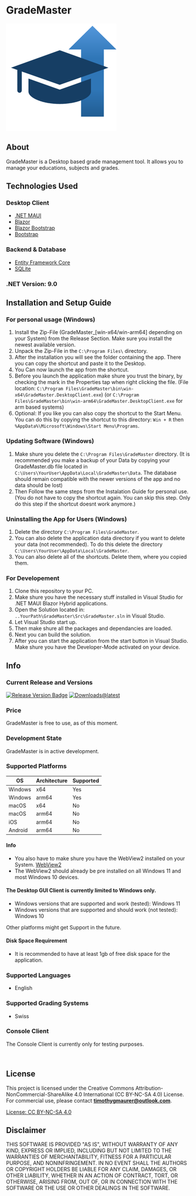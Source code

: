 # GradeMaster
![GradeMaster Logo](Images/logo.png)


## About
GradeMaster is a Desktop based grade management tool. It allows you to manage your educations, subjects and grades.


## Technologies Used

### Desktop Client
- [.NET MAUI](https://dotnet.microsoft.com/en-us/apps/maui)
- [Blazor](https://dotnet.microsoft.com/en-us/apps/aspnet/web-apps/blazor)
- [Blazor Bootstrap](https://demos.blazorbootstrap.com/) 
- [Bootstrap](https://getbootstrap.com/) <br>


### Backend & Database
- [Entity Framework Core](https://learn.microsoft.com/de-de/ef/core/)
- [SQLite](https://sqlite.org/) <br>

<!-- ### Win Client (discontinued and removed)
- [WinUi 3](https://learn.microsoft.com/de-de/windows/apps/winui/winui3/) <br> -->

### .NET Version: 9.0


## Installation and Setup Guide

### For personal usage (Windows)
1. Install the Zip-File (GradeMaster_[win-x64/win-arm64] depending on your System) from the Release Section. Make sure you install the newest available version.
2. Unpack the Zip-File in the `C:\Program Files\` directory.
3. After the installation you will see the folder containing the app. There you can copy the shortcut and paste it to the Desktop.
4. You Can now launch the app from the shortcut.
5. Before you launch the application make shure you trust the binary, by checking the mark in the Properties tap when right clicking the file. (File location: `C:\Program Files\GradeMaster\bin\win-x64\GradeMaster.DesktopClient.exe`) (or `C:\Program Files\GradeMaster\bin\win-arm64\GradeMaster.DesktopClient.exe` for arm based systems)
6. Optional: If you like you can also copy the shortcut to the Start Menu. You can do this by copying the shortcut to this directory: `Win + R` then `%AppData%\Microsoft\Windows\Start Menu\Programs`.

### Updating Software (Windows)
1. Make shure you delete the `C:\Program Files\GradeMaster` directory. (It is recommended you make a backup of your Data by copying your GradeMaster.db file located in `C:\Users\YourUser\AppData\Local\GradeMaster\Data`. The database should remain compatible with the newer versions of the app and no data should be lost)
2. Then Follow the same steps from the Instalation Guide for personal use. (You do not have to copy the shortcut again. You can skip this step. Only do this step if the shortcut doesnt work anymore.)

### Uninstalling the App for Users (Windows)
1. Delete the directory `C:\Program Files\GradeMaster`.
2. You can also delete the application data directory if you want to delete your data (not recommended). To do this delete the directory `C:\Users\YourUser\AppData\Local\GradeMaster`.
3. You can also delete all of the shortcuts. Delete them, where you copied them.

### For Developement
1. Clone this repository to your PC.
2. Make shure you have the necessary stuff installed in Visual Studio for .NET MAUI Blazor Hybrid applications.
3. Open the Solution located in: `..YourPath\GradeMaster\Src\GradeMaster.sln` in Visual Studio.
4. Let Visual Studio start up.
5. Then make shure all the packages and dependancies are loaded.
6. Next you can build the solution.
7. After you can start the application from the start button in Visual Studio. Make shure you have the Developer-Mode activated on your device.


## Info

### Current Release and Versions
[![Release Version Badge](https://img.shields.io/github/v/release/devt06/GradeMaster)](https://github.com/DevT06/GradeMaster/releases)
[![Downloads@latest](https://img.shields.io/github/downloads/devt06/GradeMaster/latest/total)](https://github.com/DevT06/GradeMaster/releases/latest)
<!-- [![Downloads@v1.0.0](https://img.shields.io/github/downloads/DevT06/GradeMaster/v1.0.0/total)](https://github.com/DevT06/GradeMaster/releases/latest) -->

### Price
GradeMaster is free to use, as of this moment.

### Development State
GradeMaster is in active development. <br> 

### Supported Platforms
| OS      | Architecture | Supported |
|---------|--------------|-----------|
| Windows | x64          | Yes       |
| Windows | arm64        | Yes       |
| macOS   | x64          | No        |
| macOS   | arm64        | No        |
| iOS     | arm64        | No        |
| Android | arm64        | No        |

#### Info
- You also have to make shure you have the WebView2 installed on your System. [WebView2](https://developer.microsoft.com/en-us/microsoft-edge/webview2)
- The WebView2 should already be pre installed on all Windows 11 and most Windows 10 devices.

#### The Desktop GUI Client is currently limited to Windows only.
- Windows versions that are supported and work (tested): Windows 11
- Windows versions that are supported and should work (not tested): Windows 10

Other platforms might get Support in the future.

#### Disk Space Requirement
- It is recommended to have at least 1gb of free disk space for the application.

### Supported Languages
- English

### Supported Grading Systems
- Swiss

### Console Client
The Console Client is currently only for testing purposes.

<!-- ### Win Client
The WinClient (based on WinUi 3) is discontinued and removed from the main branch, in favor of the .Net MAUI Blazor hybrid DesktopClient. -->


<br>


## License
This project is licensed under the Creative Commons Attribution-NonCommercial-ShareAlike 4.0 International (CC BY-NC-SA 4.0) License. For commercial use, please contact **[timothygmaurer@outlook.com](mailto:timothygmaurer@outlook.com)**.

[License: CC BY-NC-SA 4.0](https://creativecommons.org/licenses/by-nc-sa/4.0/)


## Disclaimer
THIS SOFTWARE IS PROVIDED "AS IS", WITHOUT WARRANTY OF ANY KIND, EXPRESS OR IMPLIED, INCLUDING BUT NOT LIMITED TO THE WARRANTIES OF MERCHANTABILITY, FITNESS FOR A PARTICULAR PURPOSE, AND NONINFRINGEMENT. IN NO EVENT SHALL THE AUTHORS OR COPYRIGHT HOLDERS BE LIABLE FOR ANY CLAIM, DAMAGES, OR OTHER LIABILITY, WHETHER IN AN ACTION OF CONTRACT, TORT, OR OTHERWISE, ARISING FROM, OUT OF, OR IN CONNECTION WITH THE SOFTWARE OR THE USE OR OTHER DEALINGS IN THE SOFTWARE.

<!--Maybe add more disclaimers (TBD)-->
